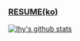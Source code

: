 ### [RESUME(ko)](https://github.com/LeeHanYeong/LeeHanYeong/blob/master/RESUME.md)

[![lhy's github stats](https://github-readme-stats.vercel.app/api?username=leehanyeong&count_private=true&show_icons=true)](https://github.com/leehanyeong)

